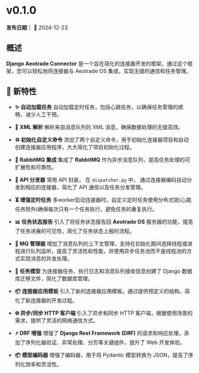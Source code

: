 # v0.1.0

**发布日期：** 📅 2024-12-23


## 概述

**Django Aeotrade Connector** 是一个旨在简化的连接器开发的框架。通过这个框架，您可以轻松地将连接器与 Aeotrade OS
集成，实现无缝的通信和任务管理。

## 🚀 新特性

- **✨ 自动加载任务**
  自动加载定时任务，包括心跳任务，以确保任务管理的顺畅，减少人工干预。

- **🔄 XML 解析**
  解析来自消息队列的 XML 消息，确保数据处理的无缝高效。

- **⚙️ 初始化自定义命令**
  添加了两个自定义命令，用于初始化连接器项目和自动创建连接器应用程序，大大简化了项目初始化过程。

- **🐇 RabbitMQ 集成**
  集成了 **RabbitMQ** 作为异步消息队列，提高任务处理的可扩展性和可靠性。

- **📡 API 分发器**
  常用 API 封装， 在 `dispatcher.py` 中， 通过连接器编码自动分发到相应的连接器，简化了 API 通信以及任务分发管理。

- **⏳ 增强定时任务**
  多worker启动连接器时，自定义定时任务使用分布式锁(心跳任务除外)确保每次只有一个任务执行，避免任务的重复执行。

- **📊 任务状态报告**
  引入了将任务状态报告回 **Aeotrade OS** 服务器的功能，提高了任务进展的可见性，简化了任务状态上报的流程。

- **🔌 MQ 管理器**
  增加了消息队列的上下文管理，支持在初始化期间选择线程或进程进行队列监听，提高了灵活性和性能，并使用异步任务池而不是线程池的方式实现消息的并发处理。

- **📝 任务模型**
  为连接器任务、执行日志和消息队列接收信息创建了 Django 数据库迁移文件，简化了数据库管理。

- **📦 连接器应用模板**
  引入了新的连接器应用模板，通过提供预定义的结构，简化了新连接器的开发过程。

- **🌐 异步/同步 HTTP 客户端**
  引入了异步和同步 HTTP 客户端，根据使用场景的需求，提供了灵活的网络通信方式。

- **⚡ DRF 增强**
  增强了 **Django Rest Framework (DRF)** 的请求和响应处理，添加了序列化器验证、异常处理、分页等关键组件，提升了 Web 开发体验。

- **📦 模型编码器**
  增强了编码器，用于将 Pydantic 模型转换为 JSON，提高了序列化效率和灵活性。
